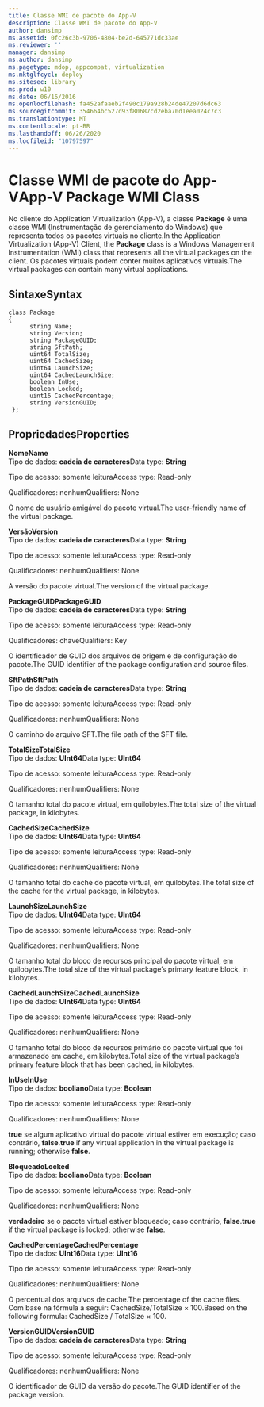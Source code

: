 ```yaml
---
title: Classe WMI de pacote do App-V
description: Classe WMI de pacote do App-V
author: dansimp
ms.assetid: 0fc26c3b-9706-4804-be2d-645771dc33ae
ms.reviewer: ''
manager: dansimp
ms.author: dansimp
ms.pagetype: mdop, appcompat, virtualization
ms.mktglfcycl: deploy
ms.sitesec: library
ms.prod: w10
ms.date: 06/16/2016
ms.openlocfilehash: fa452afaaeb2f490c179a928b24de47207d6dc63
ms.sourcegitcommit: 354664bc527d93f80687cd2eba70d1eea024c7c3
ms.translationtype: MT
ms.contentlocale: pt-BR
ms.lasthandoff: 06/26/2020
ms.locfileid: "10797597"
---
```

# <span data-ttu-id="e4bfe-103">Classe WMI de pacote do App-V</span><span class="sxs-lookup"><span data-stu-id="e4bfe-103">App-V Package WMI Class</span></span>


<span data-ttu-id="e4bfe-104">No cliente do Application Virtualization (App-V), a classe **Package** é uma classe WMI (Instrumentação de gerenciamento do Windows) que representa todos os pacotes virtuais no cliente.</span><span class="sxs-lookup"><span data-stu-id="e4bfe-104">In the Application Virtualization (App-V) Client, the **Package** class is a Windows Management Instrumentation (WMI) class that represents all the virtual packages on the client.</span></span> <span data-ttu-id="e4bfe-105">Os pacotes virtuais podem conter muitos aplicativos virtuais.</span><span class="sxs-lookup"><span data-stu-id="e4bfe-105">The virtual packages can contain many virtual applications.</span></span>

## <span data-ttu-id="e4bfe-106">Sintaxe</span><span class="sxs-lookup"><span data-stu-id="e4bfe-106">Syntax</span></span>


``` syntax
class Package
{
      string Name;
      string Version;
      string PackageGUID;
      string SftPath;
      uint64 TotalSize;
      uint64 CachedSize;
      uint64 LaunchSize;
      uint64 CachedLaunchSize;
      boolean InUse;
      boolean Locked;
      uint16 CachedPercentage;
      string VersionGUID;
 };
```

## <span data-ttu-id="e4bfe-107">Propriedades</span><span class="sxs-lookup"><span data-stu-id="e4bfe-107">Properties</span></span>


<a href="" id="name"></a>**<span data-ttu-id="e4bfe-108">Nome</span><span class="sxs-lookup"><span data-stu-id="e4bfe-108">Name</span></span>**  
<span data-ttu-id="e4bfe-109">Tipo de dados: **cadeia de caracteres**</span><span class="sxs-lookup"><span data-stu-id="e4bfe-109">Data type: **String**</span></span>

<span data-ttu-id="e4bfe-110">Tipo de acesso: somente leitura</span><span class="sxs-lookup"><span data-stu-id="e4bfe-110">Access type: Read-only</span></span>

<span data-ttu-id="e4bfe-111">Qualificadores: nenhum</span><span class="sxs-lookup"><span data-stu-id="e4bfe-111">Qualifiers: None</span></span>

<span data-ttu-id="e4bfe-112">O nome de usuário amigável do pacote virtual.</span><span class="sxs-lookup"><span data-stu-id="e4bfe-112">The user-friendly name of the virtual package.</span></span>

<a href="" id="version"></a>**<span data-ttu-id="e4bfe-113">Versão</span><span class="sxs-lookup"><span data-stu-id="e4bfe-113">Version</span></span>**  
<span data-ttu-id="e4bfe-114">Tipo de dados: **cadeia de caracteres**</span><span class="sxs-lookup"><span data-stu-id="e4bfe-114">Data type: **String**</span></span>

<span data-ttu-id="e4bfe-115">Tipo de acesso: somente leitura</span><span class="sxs-lookup"><span data-stu-id="e4bfe-115">Access type: Read-only</span></span>

<span data-ttu-id="e4bfe-116">Qualificadores: nenhum</span><span class="sxs-lookup"><span data-stu-id="e4bfe-116">Qualifiers: None</span></span>

<span data-ttu-id="e4bfe-117">A versão do pacote virtual.</span><span class="sxs-lookup"><span data-stu-id="e4bfe-117">The version of the virtual package.</span></span>

<a href="" id="packageguid"></a>**<span data-ttu-id="e4bfe-118">PackageGUID</span><span class="sxs-lookup"><span data-stu-id="e4bfe-118">PackageGUID</span></span>**  
<span data-ttu-id="e4bfe-119">Tipo de dados: **cadeia de caracteres**</span><span class="sxs-lookup"><span data-stu-id="e4bfe-119">Data type: **String**</span></span>

<span data-ttu-id="e4bfe-120">Tipo de acesso: somente leitura</span><span class="sxs-lookup"><span data-stu-id="e4bfe-120">Access type: Read-only</span></span>

<span data-ttu-id="e4bfe-121">Qualificadores: chave</span><span class="sxs-lookup"><span data-stu-id="e4bfe-121">Qualifiers: Key</span></span>

<span data-ttu-id="e4bfe-122">O identificador de GUID dos arquivos de origem e de configuração do pacote.</span><span class="sxs-lookup"><span data-stu-id="e4bfe-122">The GUID identifier of the package configuration and source files.</span></span>

<a href="" id="sftpath"></a>**<span data-ttu-id="e4bfe-123">SftPath</span><span class="sxs-lookup"><span data-stu-id="e4bfe-123">SftPath</span></span>**  
<span data-ttu-id="e4bfe-124">Tipo de dados: **cadeia de caracteres**</span><span class="sxs-lookup"><span data-stu-id="e4bfe-124">Data type: **String**</span></span>

<span data-ttu-id="e4bfe-125">Tipo de acesso: somente leitura</span><span class="sxs-lookup"><span data-stu-id="e4bfe-125">Access type: Read-only</span></span>

<span data-ttu-id="e4bfe-126">Qualificadores: nenhum</span><span class="sxs-lookup"><span data-stu-id="e4bfe-126">Qualifiers: None</span></span>

<span data-ttu-id="e4bfe-127">O caminho do arquivo SFT.</span><span class="sxs-lookup"><span data-stu-id="e4bfe-127">The file path of the SFT file.</span></span>

<a href="" id="totalsize"></a>**<span data-ttu-id="e4bfe-128">TotalSize</span><span class="sxs-lookup"><span data-stu-id="e4bfe-128">TotalSize</span></span>**  
<span data-ttu-id="e4bfe-129">Tipo de dados: **UInt64**</span><span class="sxs-lookup"><span data-stu-id="e4bfe-129">Data type: **UInt64**</span></span>

<span data-ttu-id="e4bfe-130">Tipo de acesso: somente leitura</span><span class="sxs-lookup"><span data-stu-id="e4bfe-130">Access type: Read-only</span></span>

<span data-ttu-id="e4bfe-131">Qualificadores: nenhum</span><span class="sxs-lookup"><span data-stu-id="e4bfe-131">Qualifiers: None</span></span>

<span data-ttu-id="e4bfe-132">O tamanho total do pacote virtual, em quilobytes.</span><span class="sxs-lookup"><span data-stu-id="e4bfe-132">The total size of the virtual package, in kilobytes.</span></span>

<a href="" id="cachedsize"></a>**<span data-ttu-id="e4bfe-133">CachedSize</span><span class="sxs-lookup"><span data-stu-id="e4bfe-133">CachedSize</span></span>**  
<span data-ttu-id="e4bfe-134">Tipo de dados: **UInt64**</span><span class="sxs-lookup"><span data-stu-id="e4bfe-134">Data type: **UInt64**</span></span>

<span data-ttu-id="e4bfe-135">Tipo de acesso: somente leitura</span><span class="sxs-lookup"><span data-stu-id="e4bfe-135">Access type: Read-only</span></span>

<span data-ttu-id="e4bfe-136">Qualificadores: nenhum</span><span class="sxs-lookup"><span data-stu-id="e4bfe-136">Qualifiers: None</span></span>

<span data-ttu-id="e4bfe-137">O tamanho total do cache do pacote virtual, em quilobytes.</span><span class="sxs-lookup"><span data-stu-id="e4bfe-137">The total size of the cache for the virtual package, in kilobytes.</span></span>

<a href="" id="launchsize"></a>**<span data-ttu-id="e4bfe-138">LaunchSize</span><span class="sxs-lookup"><span data-stu-id="e4bfe-138">LaunchSize</span></span>**  
<span data-ttu-id="e4bfe-139">Tipo de dados: **UInt64**</span><span class="sxs-lookup"><span data-stu-id="e4bfe-139">Data type: **UInt64**</span></span>

<span data-ttu-id="e4bfe-140">Tipo de acesso: somente leitura</span><span class="sxs-lookup"><span data-stu-id="e4bfe-140">Access type: Read-only</span></span>

<span data-ttu-id="e4bfe-141">Qualificadores: nenhum</span><span class="sxs-lookup"><span data-stu-id="e4bfe-141">Qualifiers: None</span></span>

<span data-ttu-id="e4bfe-142">O tamanho total do bloco de recursos principal do pacote virtual, em quilobytes.</span><span class="sxs-lookup"><span data-stu-id="e4bfe-142">The total size of the virtual package’s primary feature block, in kilobytes.</span></span>

<a href="" id="cachedlaunchsize"></a>**<span data-ttu-id="e4bfe-143">CachedLaunchSize</span><span class="sxs-lookup"><span data-stu-id="e4bfe-143">CachedLaunchSize</span></span>**  
<span data-ttu-id="e4bfe-144">Tipo de dados: **UInt64**</span><span class="sxs-lookup"><span data-stu-id="e4bfe-144">Data type: **UInt64**</span></span>

<span data-ttu-id="e4bfe-145">Tipo de acesso: somente leitura</span><span class="sxs-lookup"><span data-stu-id="e4bfe-145">Access type: Read-only</span></span>

<span data-ttu-id="e4bfe-146">Qualificadores: nenhum</span><span class="sxs-lookup"><span data-stu-id="e4bfe-146">Qualifiers: None</span></span>

<span data-ttu-id="e4bfe-147">O tamanho total do bloco de recursos primário do pacote virtual que foi armazenado em cache, em kilobytes.</span><span class="sxs-lookup"><span data-stu-id="e4bfe-147">Total size of the virtual package’s primary feature block that has been cached, in kilobytes.</span></span>

<a href="" id="inuse"></a>**<span data-ttu-id="e4bfe-148">InUse</span><span class="sxs-lookup"><span data-stu-id="e4bfe-148">InUse</span></span>**  
<span data-ttu-id="e4bfe-149">Tipo de dados: **booliano**</span><span class="sxs-lookup"><span data-stu-id="e4bfe-149">Data type: **Boolean**</span></span>

<span data-ttu-id="e4bfe-150">Tipo de acesso: somente leitura</span><span class="sxs-lookup"><span data-stu-id="e4bfe-150">Access type: Read-only</span></span>

<span data-ttu-id="e4bfe-151">Qualificadores: nenhum</span><span class="sxs-lookup"><span data-stu-id="e4bfe-151">Qualifiers: None</span></span>

<span data-ttu-id="e4bfe-152">**true** se algum aplicativo virtual do pacote virtual estiver em execução; caso contrário, **false**.</span><span class="sxs-lookup"><span data-stu-id="e4bfe-152">**true** if any virtual application in the virtual package is running; otherwise **false**.</span></span>

<a href="" id="locked"></a>**<span data-ttu-id="e4bfe-153">Bloqueado</span><span class="sxs-lookup"><span data-stu-id="e4bfe-153">Locked</span></span>**  
<span data-ttu-id="e4bfe-154">Tipo de dados: **booliano**</span><span class="sxs-lookup"><span data-stu-id="e4bfe-154">Data type: **Boolean**</span></span>

<span data-ttu-id="e4bfe-155">Tipo de acesso: somente leitura</span><span class="sxs-lookup"><span data-stu-id="e4bfe-155">Access type: Read-only</span></span>

<span data-ttu-id="e4bfe-156">Qualificadores: nenhum</span><span class="sxs-lookup"><span data-stu-id="e4bfe-156">Qualifiers: None</span></span>

<span data-ttu-id="e4bfe-157">**verdadeiro** se o pacote virtual estiver bloqueado; caso contrário, **false**.</span><span class="sxs-lookup"><span data-stu-id="e4bfe-157">**true** if the virtual package is locked; otherwise **false**.</span></span>

<a href="" id="cachedpercentage"></a>**<span data-ttu-id="e4bfe-158">CachedPercentage</span><span class="sxs-lookup"><span data-stu-id="e4bfe-158">CachedPercentage</span></span>**  
<span data-ttu-id="e4bfe-159">Tipo de dados: **UInt16**</span><span class="sxs-lookup"><span data-stu-id="e4bfe-159">Data type: **UInt16**</span></span>

<span data-ttu-id="e4bfe-160">Tipo de acesso: somente leitura</span><span class="sxs-lookup"><span data-stu-id="e4bfe-160">Access type: Read-only</span></span>

<span data-ttu-id="e4bfe-161">Qualificadores: nenhum</span><span class="sxs-lookup"><span data-stu-id="e4bfe-161">Qualifiers: None</span></span>

<span data-ttu-id="e4bfe-162">O percentual dos arquivos de cache.</span><span class="sxs-lookup"><span data-stu-id="e4bfe-162">The percentage of the cache files.</span></span> <span data-ttu-id="e4bfe-163">Com base na fórmula a seguir: CachedSize/TotalSize × 100.</span><span class="sxs-lookup"><span data-stu-id="e4bfe-163">Based on the following formula: CachedSize / TotalSize × 100.</span></span>

<a href="" id="versionguid"></a>**<span data-ttu-id="e4bfe-164">VersionGUID</span><span class="sxs-lookup"><span data-stu-id="e4bfe-164">VersionGUID</span></span>**  
<span data-ttu-id="e4bfe-165">Tipo de dados: **cadeia de caracteres**</span><span class="sxs-lookup"><span data-stu-id="e4bfe-165">Data type: **String**</span></span>

<span data-ttu-id="e4bfe-166">Tipo de acesso: somente leitura</span><span class="sxs-lookup"><span data-stu-id="e4bfe-166">Access type: Read-only</span></span>

<span data-ttu-id="e4bfe-167">Qualificadores: nenhum</span><span class="sxs-lookup"><span data-stu-id="e4bfe-167">Qualifiers: None</span></span>

<span data-ttu-id="e4bfe-168">O identificador de GUID da versão do pacote.</span><span class="sxs-lookup"><span data-stu-id="e4bfe-168">The GUID identifier of the package version.</span></span>

 

 





